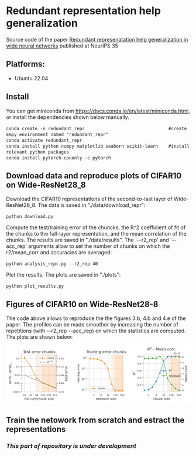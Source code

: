 # Redundant representation help generalization

Source code of the paper [Redundant represenatation help generalization in wide neural networks](https://openreview.net/pdf?id=lC5-Ty_0FiN)
published at NeurIPS 35 


## Platforms:
- Ubuntu 22.04

## Install

You can get miniconda from https://docs.conda.io/en/latest/miniconda.html, or install the dependencies shown below manually.

```
conda create -n redundant_repr                                #create empy environment named "redundant_repr"
conda activate redundant_repr
conda install python numpy matplotlib seaborn scikit-learn    #install relevant python packages
conda install pytorch cpuonly -c pytorch          
```

## Download data and reproduce plots of CIFAR10 on Wide-ResNet28_8

Download the CIFAR10 representations of the second-to-last layer of Wide-ResNet28_8. The data is saved in "./data/download_repr":

```
python download.py 
```

Compute the test/training error of the chuncks, the R^2 coefficient of fit of the chunks to the full-layer representation, and the mean correlation of the chunks. The results are saved in "./data/results". The '--r2_rep' and '--acc_rep' arguments allow to set the number of chunks on which the r2/mean_corr and accuracies are averaged:

```
python analysis_repr.py --r2_rep 40 
```

Plot the results. The plots are saved in "./plots":
```
python plot_results.py
```

## Figures of  CIFAR10 on Wide-ResNet28-8
The code above allows to reproduce the the figures 3.b, 4.b and 4.e of the paper. The profiles can be made smoother by increasing the number of repetitions (with --r2_rep --acc_rep) on which the statistics are computed. The plots are shown below:

![Alt text](plots/cifar10_wr28_plots.jpg)

## Train the netowork from scratch and estract the representations

### _This part of repository is under development_
